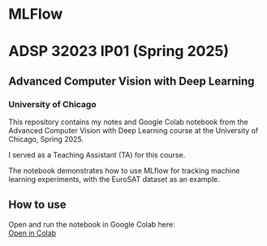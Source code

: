 # MLFlow 

# ADSP 32023 IP01 (Spring 2025)  
## Advanced Computer Vision with Deep Learning  
### University of Chicago

This repository contains my notes and Google Colab notebook from the Advanced Computer Vision with Deep Learning course at the University of Chicago, Spring 2025.

I served as a Teaching Assistant (TA) for this course.

The notebook demonstrates how to use MLflow for tracking machine learning experiments, with the EuroSAT dataset as an example.


## How to use

Open and run the notebook in Google Colab here:  
[Open in Colab](https://colab.research.google.com/drive/16HpwM3ucSiY1nApzheixQas4xPwCxV2y)
